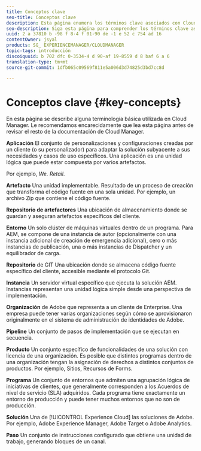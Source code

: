 ```yaml
---
title: Conceptos clave
seo-title: Conceptos clave
description: Esta página enumera los términos clave asociados con Cloud Manager.
seo-description: Siga esta página para comprender los términos clave asociados con Cloud Manager.
uuid: 2 a 37810 b -98 f 8-4 f 01-90 de -1 e 52 c 754 ad 16
contentOwner: jsyal
products: SG_ EXPERIENCEMANAGER/CLOUDMANAGER
topic-tags: introducción
discoiquuid: b 702 dfc 0-3534-4 d 90-af 19-8559 d 8 baf 6 a 6
translation-type: tm+mt
source-git-commit: 1dfb065c09569f811e5a006d3d74825d3bd7cc8d

---
```



# Conceptos clave {#key-concepts}

En esta página se describe alguna terminología básica utilizada en Cloud Manager. Le recomendamos encarecidamente que lea esta página antes de revisar el resto de la documentación de Cloud Manager.

**Aplicación** El conjunto de personalizaciones y configuraciones creadas por un cliente (o su personalizador) para adaptar la solución subyacente a sus necesidades y casos de uso específicos. Una aplicación es una unidad lógica que puede estar compuesta por varios artefactos.

Por ejemplo, *We. Retail*.

**Artefacto** Una unidad implementable. Resultado de un proceso de creación que transforma el código fuente en una sola unidad. Por ejemplo, un archivo Zip que contiene el código fuente.

**Repositorio de artefactores** Una ubicación de almacenamiento donde se guardan y aseguran artefactos específicos del cliente.

**Entorno** Un solo clúster de máquinas virtuales dentro de un programa. Para AEM, se compone de una instancia de autor (opcionalmente con una instancia adicional de creación de emergencia adicional), cero o más instancias de publicación, una o más instancias de Dispatcher y un equilibrador de carga.

**Repositorio** de GIT Una ubicación donde se almacena código fuente específico del cliente, accesible mediante el protocolo Git.

**Instancia** Un servidor virtual específico que ejecuta la solución AEM. Instancias representan una unidad lógica simple desde una perspectiva de implementación.

**Organización** de Adobe que representa a un cliente de Enterprise. Una empresa puede tener varias organizaciones según cómo se aprovisionaron originalmente en el sistema de administración de identidades de Adobe.

**Pipeline** Un conjunto de pasos de implementación que se ejecutan en secuencia.

**Producto** Un conjunto específico de funcionalidades de una solución con licencia de una organización. Es posible que distintos programas dentro de una organización tengan la asignación de derechos a distintos conjuntos de productos. Por ejemplo, Sitios, Recursos de Forms.

**Programa** Un conjunto de entornos que admiten una agrupación lógica de iniciativas de clientes, que generalmente corresponden a los Acuerdos de nivel de servicio (SLA) adquiridos. Cada programa tiene exactamente un entorno de producción y puede tener muchos entornos que no son de producción.

**Solución** Una de [!UICONTROL Experience Cloud] las soluciones de Adobe. Por ejemplo, Adobe Experience Manager, Adobe Target o Adobe Analytics.

**Paso** Un conjunto de instrucciones configurado que obtiene una unidad de trabajo, generando bloques de un canal.
